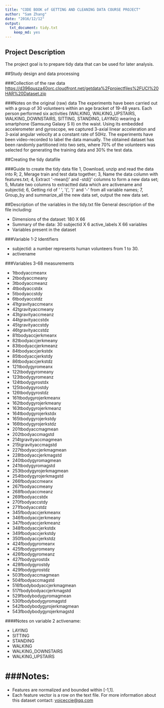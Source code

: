 ```yaml
---
title: "CODE BOOK of GETTING AND CLEANING DATA COURSE PROJECT"
author: "Sam Zhang"
date: "2016/12/12"
output:
  txt_document: tidy.txt
    keep_md: yes
---
```


## Project Description
The project goal is to prepare tidy data that can be used for later analysis.

##Study design and data processing

###Collection of the raw data
https://d396qusza40orc.cloudfront.net/getdata%2Fprojectfiles%2FUCI%20HAR%20Dataset.zip

###Notes on the original (raw) data 
The experiments have been carried out with a group of 30 volunteers within an age bracket of 19-48 years. Each person performed six activities (WALKING, WALKING_UPSTAIRS, WALKING_DOWNSTAIRS, SITTING, STANDING, LAYING) wearing a smartphone (Samsung Galaxy S II) on the waist. Using its embedded accelerometer and gyroscope, we captured 3-axial linear acceleration and 3-axial angular velocity at a constant rate of 50Hz. The experiments have been video-recorded to label the data manually. The obtained dataset has been randomly partitioned into two sets, where 70% of the volunteers was selected for generating the training data and 30% the test data.

##Creating the tidy datafile

###Guide to create the tidy data file
1, Download, unzip and read the data into R;
2, Merage train and test data together;
3, Name the data column with features.txt;
4, Extract '-mean()' and -std()' columns to form a new data set;
5, Mutate two columns to extractted data which are activename and subjectid;
6, Getting rid of ' ', '(', ')' and '-' from all variable names;
7, Group_by and summarize_all the new data set, output the new data set.

##Description of the variables in the tidy.txt file
General description of the file including:
 - Dimensions of the dataset: 180 X 66
 - Summary of the data: 30 subjectid X 6 active_labels X 66 variables
 - Variables present in the dataset

###Variable 1-2 Identifiers

* subjectid: a number represents human volunteers from 1 to 30.
* activename

###Variables 3-68 measurements

* 1tbodyaccmeanx
* 2tbodyaccmeany
* 3tbodyaccmeanz
* 4tbodyaccstdx
* 5tbodyaccstdy
* 6tbodyaccstdz
* 41tgravityaccmeanx
* 42tgravityaccmeany
* 43tgravityaccmeanz
* 44tgravityaccstdx
* 45tgravityaccstdy
* 46tgravityaccstdz
* 81tbodyaccjerkmeanx
* 82tbodyaccjerkmeany
* 83tbodyaccjerkmeanz
* 84tbodyaccjerkstdx
* 85tbodyaccjerkstdy
* 86tbodyaccjerkstdz
* 121tbodygyromeanx
* 122tbodygyromeany
* 123tbodygyromeanz
* 124tbodygyrostdx
* 125tbodygyrostdy
* 126tbodygyrostdz
* 161tbodygyrojerkmeanx
* 162tbodygyrojerkmeany
* 163tbodygyrojerkmeanz
* 164tbodygyrojerkstdx
* 165tbodygyrojerkstdy
* 166tbodygyrojerkstdz
* 201tbodyaccmagmean
* 202tbodyaccmagstd
* 214tgravityaccmagmean
* 215tgravityaccmagstd
* 227tbodyaccjerkmagmean
* 228tbodyaccjerkmagstd
* 240tbodygyromagmean
* 241tbodygyromagstd
* 253tbodygyrojerkmagmean
* 254tbodygyrojerkmagstd
* 266fbodyaccmeanx
* 267fbodyaccmeany
* 268fbodyaccmeanz
* 269fbodyaccstdx
* 270fbodyaccstdy
* 271fbodyaccstdz
* 345fbodyaccjerkmeanx
* 346fbodyaccjerkmeany
* 347fbodyaccjerkmeanz
* 348fbodyaccjerkstdx
* 349fbodyaccjerkstdy
* 350fbodyaccjerkstdz
* 424fbodygyromeanx
* 425fbodygyromeany
* 426fbodygyromeanz
* 427fbodygyrostdx
* 428fbodygyrostdy
* 429fbodygyrostdz
* 503fbodyaccmagmean
* 504fbodyaccmagstd
* 516fbodybodyaccjerkmagmean
* 517fbodybodyaccjerkmagstd
* 529fbodybodygyromagmean
* 530fbodybodygyromagstd
* 542fbodybodygyrojerkmagmean
* 543fbodybodygyrojerkmagstd

####Notes on variable 2 activename:

* LAYING       
* SITTING       
* STANDING       
* WALKING       
* WALKING_DOWNSTAIRS       
* WALKING_UPSTAIRS

###Notes:
======
- Features are normalized and bounded within [-1,1].
- Each feature vector is a row on the text file.
For more information about this dataset contact: voiceccie@qq.com
